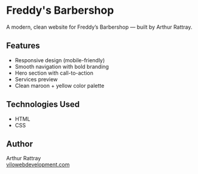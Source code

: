# Freddy's Barbershop

A modern, clean website for Freddy’s Barbershop — built by Arthur Rattray.

## Features

- Responsive design (mobile-friendly)
- Smooth navigation with bold branding
- Hero section with call-to-action
- Services preview
- Clean maroon + yellow color palette

## Technologies Used

- HTML
- CSS

## Author

Arthur Rattray  
[vilowebdevelopment.com](https://vilowebdevelopment.com)
